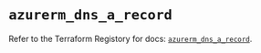 # `azurerm_dns_a_record`

Refer to the Terraform Registory for docs: [`azurerm_dns_a_record`](https://www.terraform.io/docs/providers/azurerm/r/dns_a_record).
